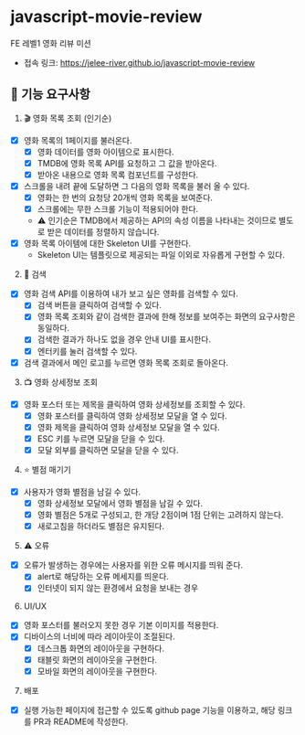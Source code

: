 # javascript-movie-review

FE 레벨1 영화 리뷰 미션

- 접속 링크: https://jelee-river.github.io/javascript-movie-review

## 🎯 기능 요구사항

1. 🎬 영화 목록 조회 (인기순)

- [x] 영화 목록의 1페이지를 불러온다.
  - [x] 영화 데이터를 영화 아이템으로 표시한다.
  - [x] TMDB에 영화 목록 API를 요청하고 그 값을 받아온다.
  - [x] 받아온 내용으로 영화 목록 컴포넌트를 구성한다.
- [x] 스크롤을 내려 끝에 도달하면 그 다음의 영화 목록을 불러 올 수 있다.
  - [x] 영화는 한 번의 요청당 20개씩 영화 목록을 보여준다.
  - [x] 스크롤에는 무한 스크롤 기능이 적용되어야 한다.
  - ⚠️ 인기순은 TMDB에서 제공하는 API의 속성 이름을 나타내는 것이므로 별도로 받은 데이터를 정렬하지 않습니다.
- [x] 영화 목록 아이템에 대한 Skeleton UI를 구현한다.
  - Skeleton UI는 템플릿으로 제공되는 파일 이외로 자유롭게 구현할 수 있다.

2. 🔎 검색

- [x] 영화 검색 API를 이용하여 내가 보고 싶은 영화를 검색할 수 있다.
  - [x] 검색 버튼을 클릭하여 검색할 수 있다.
  - [x] 영화 목록 조회와 같이 검색한 결과에 한해 정보를 보여주는 화면의 요구사항은 동일하다.
  - [x] 검색한 결과가 하나도 없을 경우 안내 UI를 표시한다.
  - [x] 엔터키를 눌러 검색할 수 있다.
- [x] 검색 결과에서 메인 로고를 누르면 영화 목록 조회로 돌아온다.

3. 📺 영화 상세정보 조회

- [x] 영화 포스터 또는 제목을 클릭하여 영화 상세정보를 조회할 수 있다.
  - [x] 영화 포스터를 클릭하여 영화 상세정보 모달을 열 수 있다.
  - [x] 영화 제목을 클릭하여 영화 상세정보 모달을 열 수 있다.
  - [x] ESC 키를 누르면 모달을 닫을 수 있다.
  - [x] 모달 외부를 클릭하면 모달을 닫을 수 있다.

4. ⭐️ 별점 매기기

- [x] 사용자가 영화 별점을 남길 수 있다.
  - [x] 영화 상세정보 모달에서 영화 별점을 남길 수 있다.
  - [x] 영화 별점은 5개로 구성되고, 한 개당 2점이며 1점 단위는 고려하지 않는다.
  - [x] 새로고침을 하더라도 별점은 유지된다.

5. ⚠️ 오류

- [x] 오류가 발생하는 경우에는 사용자를 위한 오류 메시지를 띄워 준다.
  - [x] alert로 해당하는 오류 메세지를 띄운다.
  - [x] 인터넷이 되지 않는 환경에서 요청을 보내는 경우

6. UI/UX

- [x] 영화 포스터를 불러오지 못한 경우 기본 이미지를 적용한다.
- [x] 디바이스의 너비에 따라 레이아웃이 조절된다.
  - [x] 데스크톱 화면의 레이아웃을 구현하다.
  - [x] 태블릿 화면의 레이아웃을 구현한다.
  - [x] 모바일 화면의 레이아웃을 구현한다.

7. 배포

- [x] 실행 가능한 페이지에 접근할 수 있도록 github page 기능을 이용하고, 해당 링크를 PR과 README에 작성한다.

